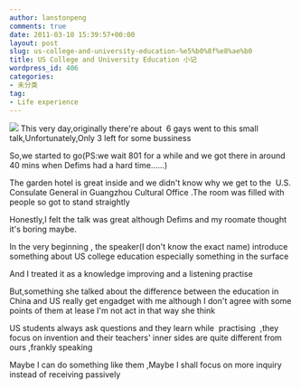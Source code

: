 ```yaml
---
author: lanstonpeng
comments: true
date: 2011-03-10 15:39:57+00:00
layout: post
slug: us-college-and-university-education-%e5%b0%8f%e8%ae%b0
title: US College and University Education 小记
wordpress_id: 406
categories:
- 未分类
tag:
- Life experience
---
```


[![](http://files.blogcn.com/wp04/M00/00/8E/wKgKDE3ZAaQAAAAAAABV13nk4NQ926.jpg)](http://files.blogcn.com/wp06/M00/00/CE/wKgKDE3ZAaIAAAAAAASQpQyUUT4363.jpg)
This very day,originally there're about  6 gays went to this small talk,Unfortunately,Only 3 left for some bussiness

So,we started to go(PS:we wait 801 for a while and we got there in around 40 mins when Defims had a hard time......)

The garden hotel is great inside and we didn't know why we get to the  U.S. Consulate General in Guangzhou Cultural Office .The room was filled with people so got to stand straightly

Honestly,I felt the talk was great although Defims and my roomate thought it's boring maybe.

In the very beginning , the speaker(I don't know the exact name) introduce something about US college education especially something in the surface

And I treated it as a knowledge improving and a listening practise

But,something she talked about the difference between the education in China and US really get engadget with me although I don't agree with some points of them at lease I'm not act in that way she think

US students always ask questions and they learn while  practising  ,they focus on invention and their teachers' inner sides are quite different from ours ,frankly speaking

Maybe I can do something like them ,Maybe I shall focus on more inquiry instead of receiving passively
